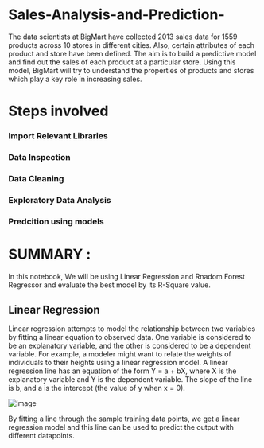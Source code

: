 # Sales-Analysis-and-Prediction-
The data scientists at BigMart have collected 2013 sales data for 1559 products across 10 stores in different cities. Also, certain attributes of each product and store have been defined. The aim is to build a predictive model and find out the sales of each product at a particular store. Using this model, BigMart will try to understand the properties of products and stores which play a key role in increasing sales.
# Steps involved 
### Import Relevant Libraries
### Data Inspection
### Data Cleaning
### Exploratory Data Analysis
### Predcition using models

# SUMMARY : 
In this notebook, We will be using Linear Regression and Rnadom Forest Regressor and evaluate the best model by its R-Square value. 

## Linear Regression 
Linear regression attempts to model the relationship between two variables by fitting a linear equation to observed data. One variable is considered to be an explanatory variable, and the other is considered to be a dependent variable. For example, a modeler might want to relate the weights of individuals to their heights using a linear regression model.
A linear regression line has an equation of the form Y = a + bX, where X is the explanatory variable and Y is the dependent variable. The slope of the line is b, and a is the intercept (the value of y when x = 0).

![image](https://user-images.githubusercontent.com/79453056/139523935-25d9db93-b579-4365-9f39-9b3be5252aea.png)

By fitting a line through the sample training data points, we get a linear regression model and this line can be used to predict the output with different datapoints. 
